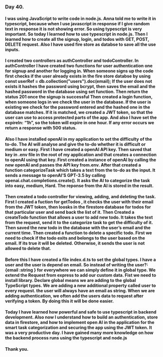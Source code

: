 ### Day 40.
#### I was using JavaScript to write code in node.js. Anna told me to write it in typescript, because when I use javascript in response if I give random text in response it is not showing error. So using typescript is very important. So today I learned how to use typescript in node.js. Then I learned how to create all the signup, login, and todos with GET, POST, DELETE request. Also I have used fire store as databse to save all the use inputs. 
#### I created two controllers as authController and todoController. In authController I have created two functions for user authentication one for signup and another for logging in. When someone signs up the code first checks if the user already exists in the fire store databse by using const userRef = db.collection("users").doc(email); If the user does not exists it hashes the password using bcrypt, then saves the email and the hashed password in the database using set function. Then return the status 201 once the signup is successful Then created a login function, when someone logs in we check the user in the database. If the user is existing we check for the password entered and the hashed one in the database matches. If it is matched, we created a JWT token, so that the user can use to access protected parts of the app. And also I have set the expireIn: “1h”, so the token will expire in one hour. If any error occurs we return a response with 500 status. 
#### Also I have installed openAI in my application to set the difficulty of the to-do. The AI will analyse and give the to-do whether it is difficult or medium or easy. First I have created a openAI API key. Then saved that key in .env file in the root of my application and that creates a connection to openAI using that key.  First created a instance of openAI by calling the new openAI and passes the API key from.env. After that created a function categorizeTask which takes a text from the to-do as the input. It sends a message to openAI’S GPT-3.5 by calling openai.chat.completions.create(). It asks the AI to categorize the task into easy, medium, Hard. The reponse from the AI is stored in the result. 
#### Then created a todo controller for viewing, adding, and deleting the task. First I created a fuction for getTodos , it checks the user with their email from the JWT token, then loosks in the firestore database for todos for that particular user and send back the list of it. Then Created a createTodo function that allows a user to add new todo. It takes the text from the request, send it to the categorize task to get the difficulty of it. Then saved the new todo in the database with the user’s email and the current time. Then created a function to delete a specific todo. First we need to check if the todo exits and belongs to the user based on the email. If its true it will be deleted. Otherwise, it sends the user is not allowed to delete that. 
#### Before this I have created a file index.d.ts to set the global types. I have a user and the user is depend on email. So instead of writing the user?:{email :string } for everywhere we can simply define it in global type. We extend the Request from express to add our custom data. Fist we need to install library. Declare global means we are adding to the global TypeScript types. We are adding a new additional property called user to every request. the user will always have an email as string. When we are adding authentication, we often add the users data to request after verifying a token. By doing this it will be done easier.  
#### Today I have learned how powerful and safe to use typescript in backend development. Also now I understand how to build an authentication, store data in firestore, and how to implement open AI in the application for the smart task categorization and securing the app using the JWT token. It was a very productive day. I have gained many more knowledge on how the backend process runs using the typescript and node.js
#### Thank you.
